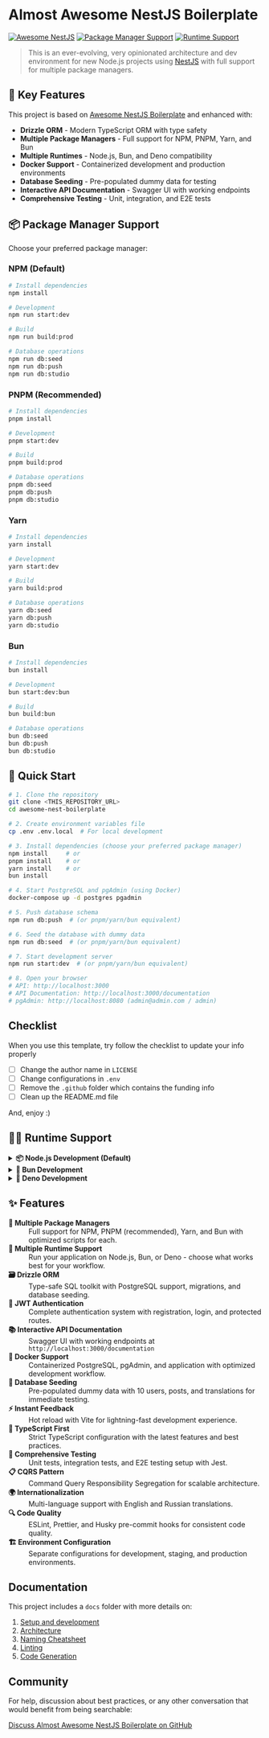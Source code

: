 # Almost Awesome NestJS Boilerplate

[![Awesome NestJS](https://img.shields.io/badge/Awesome-NestJS-blue.svg?longCache=true&style=flat-square)](https://github.com/juliandavidmr/awesome-nestjs)
[![Package Manager Support](https://img.shields.io/badge/Package%20Manager-NPM%20%7C%20PNPM%20%7C%20Yarn%20%7C%20Bun-brightgreen)](https://github.com)
[![Runtime Support](https://img.shields.io/badge/Runtime-Node.js%20%7C%20Bun%20%7C%20Deno-blue)](https://github.com)

> This is an ever-evolving, very opinionated architecture and dev environment for new Node.js projects using [NestJS](https://nestjs.com) with full support for multiple package managers.

## 🚀 Key Features

This project is based on [Awesome NestJS Boilerplate](https://github.com/NarHakobyan/awesome-nest-boilerplate) and enhanced with:

- **Drizzle ORM** - Modern TypeScript ORM with type safety
- **Multiple Package Managers** - Full support for NPM, PNPM, Yarn, and Bun
- **Multiple Runtimes** - Node.js, Bun, and Deno compatibility
- **Docker Support** - Containerized development and production environments
- **Database Seeding** - Pre-populated dummy data for testing
- **Interactive API Documentation** - Swagger UI with working endpoints
- **Comprehensive Testing** - Unit, integration, and E2E tests

## 📦 Package Manager Support

Choose your preferred package manager:

### NPM (Default)

```bash
# Install dependencies
npm install

# Development
npm run start:dev

# Build
npm run build:prod

# Database operations
npm run db:seed
npm run db:push
npm run db:studio
```

### PNPM (Recommended)

```bash
# Install dependencies
pnpm install

# Development
pnpm start:dev

# Build
pnpm build:prod

# Database operations
pnpm db:seed
pnpm db:push
pnpm db:studio
```

### Yarn

```bash
# Install dependencies
yarn install

# Development
yarn start:dev

# Build
yarn build:prod

# Database operations
yarn db:seed
yarn db:push
yarn db:studio
```

### Bun

```bash
# Install dependencies
bun install

# Development
bun start:dev:bun

# Build
bun build:bun

# Database operations
bun db:seed
bun db:push
bun db:studio
```

## 🚀 Quick Start

```bash
# 1. Clone the repository
git clone <THIS_REPOSITORY_URL>
cd awesome-nest-boilerplate

# 2. Create environment variables file
cp .env .env.local  # For local development

# 3. Install dependencies (choose your preferred package manager)
npm install     # or
pnpm install    # or
yarn install    # or
bun install

# 4. Start PostgreSQL and pgAdmin (using Docker)
docker-compose up -d postgres pgadmin

# 5. Push database schema
npm run db:push  # (or pnpm/yarn/bun equivalent)

# 6. Seed the database with dummy data
npm run db:seed  # (or pnpm/yarn/bun equivalent)

# 7. Start development server
npm run start:dev  # (or pnpm/yarn/bun equivalent)

# 8. Open your browser
# API: http://localhost:3000
# API Documentation: http://localhost:3000/documentation
# pgAdmin: http://localhost:8080 (admin@admin.com / admin)
```

## Checklist

When you use this template, try follow the checklist to update your info properly

- [ ] Change the author name in `LICENSE`
- [ ] Change configurations in `.env`
- [ ] Remove the `.github` folder which contains the funding info
- [ ] Clean up the README.md file

And, enjoy :)

## 🏃‍♂️ Runtime Support

<details>
<summary><strong>📦 Node.js Development (Default)</strong></summary>

The project runs on Node.js 22+ by default with full NPM/PNPM/Yarn support.

```bash
# Start development server
npm run start:dev    # or pnpm/yarn equivalent

# Build for production
npm run build:prod   # or pnpm/yarn equivalent

# Run tests
npm test            # or pnpm/yarn equivalent

# Database operations
npm run db:push     # Push schema changes
npm run db:seed     # Seed with dummy data
npm run db:studio   # Open Drizzle Studio
```

Built files will be in the `dist/` directory ready for deployment.

</details>

<details>
<summary><strong>🧅 Bun Development</strong></summary>

High-performance JavaScript runtime with fast package management and bundling.

```bash
# Install dependencies (faster than npm)
bun install

# Start development server
bun run start:dev:bun

# Start with file watcher
bun run watch:bun

# Build for production
bun run build:bun

# Run tests
bun test

# Database operations (use bun for faster execution)
bun run db:push
bun run db:seed
bun run db:studio
```

Bun provides faster installs, faster test execution, and built-in bundling.

</details>

<details>
<summary><strong>🦕 Deno Development</strong></summary>

Secure TypeScript runtime with built-in tools and modern JavaScript features.

```bash
# Start development server
deno task start

# Start with file watcher
deno task watch

# Run tests
deno task test

# Build the application
deno task build

# Compile to executable (experimental)
deno task compile
```

Deno provides security by default, built-in TypeScript support, and modern web APIs.

</details>

## ✨ Features

<dl>
  <dt><b>🔧 Multiple Package Managers</b></dt>
  <dd>Full support for NPM, PNPM (recommended), Yarn, and Bun with optimized scripts for each.</dd>

  <dt><b>🚀 Multiple Runtime Support</b></dt>
  <dd>Run your application on Node.js, Bun, or Deno - choose what works best for your workflow.</dd>

  <dt><b>🗃️ Drizzle ORM</b></dt>
  <dd>Type-safe SQL toolkit with PostgreSQL support, migrations, and database seeding.</dd>

  <dt><b>🔐 JWT Authentication</b></dt>
  <dd>Complete authentication system with registration, login, and protected routes.</dd>

  <dt><b>📚 Interactive API Documentation</b></dt>
  <dd>Swagger UI with working endpoints at <code>http://localhost:3000/documentation</code></dd>

  <dt><b>🐳 Docker Support</b></dt>
  <dd>Containerized PostgreSQL, pgAdmin, and application with optimized development workflow.</dd>

  <dt><b>🌱 Database Seeding</b></dt>
  <dd>Pre-populated dummy data with 10 users, posts, and translations for immediate testing.</dd>

  <dt><b>⚡ Instant Feedback</b></dt>  
  <dd>Hot reload with Vite for lightning-fast development experience.</dd>

  <dt><b>🎯 TypeScript First</b></dt>
  <dd>Strict TypeScript configuration with the latest features and best practices.</dd>

  <dt><b>🧪 Comprehensive Testing</b></dt>
  <dd>Unit tests, integration tests, and E2E testing setup with Jest.</dd>

  <dt><b>📋 CQRS Pattern</b></dt>
  <dd>Command Query Responsibility Segregation for scalable architecture.</dd>

  <dt><b>🌍 Internationalization</b></dt>
  <dd>Multi-language support with English and Russian translations.</dd>

  <dt><b>🔍 Code Quality</b></dt>
  <dd>ESLint, Prettier, and Husky pre-commit hooks for consistent code quality.</dd>

  <dt><b>🏗️ Environment Configuration</b></dt>
  <dd>Separate configurations for development, staging, and production environments.</dd>
</dl>

## Documentation

This project includes a `docs` folder with more details on:

1.  [Setup and development](https://narhakobyan.github.io/awesome-nest-boilerplate/docs/development.html#first-time-setup)
1.  [Architecture](https://narhakobyan.github.io/awesome-nest-boilerplate/docs/architecture.html)
1.  [Naming Cheatsheet](https://narhakobyan.github.io/awesome-nest-boilerplate/docs/naming-cheatsheet.html)
1.  [Linting](https://narhakobyan.github.io/awesome-nest-boilerplate/docs/linting.html)
1.  [Code Generation](https://narhakobyan.github.io/awesome-nest-boilerplate/docs/code-generation.html)

## Community

For help, discussion about best practices, or any other conversation that would benefit from being searchable:

[Discuss Almost Awesome NestJS Boilerplate on GitHub](https://github.com/frxception/almost-awesome-nest-boilerplate/discussions)
